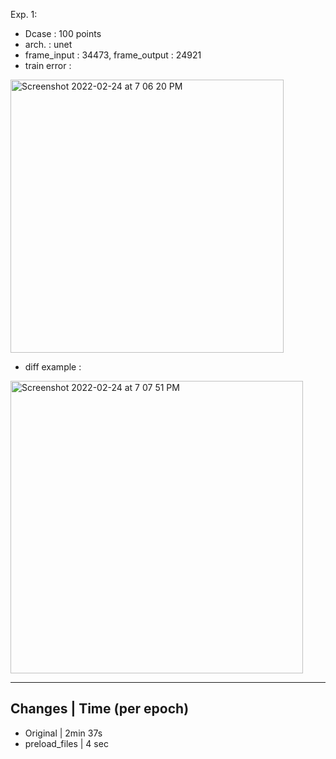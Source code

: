 
Exp. 1:
- Dcase : 100 points
- arch. : unet 
- frame_input : 34473, frame_output : 24921
- train error :
<img width="437" alt="Screenshot 2022-02-24 at 7 06 20 PM" src="https://user-images.githubusercontent.com/31805612/155628353-55e770e5-8c95-407a-b749-b507625cd134.png">

- diff example :
 <img width="468" alt="Screenshot 2022-02-24 at 7 07 51 PM" src="https://user-images.githubusercontent.com/31805612/155628389-52198425-b211-43de-b9d6-feb7623b0cf7.png">

--------------------------
Changes | Time (per epoch)
---------------------------
- Original | 2min 37s
- preload_files | 4 sec


